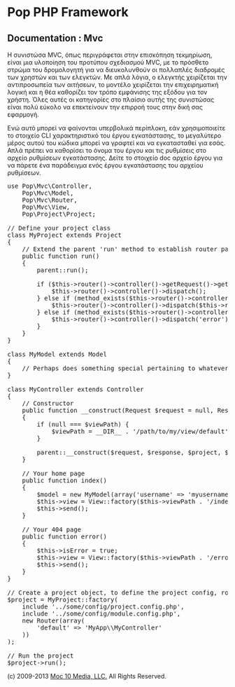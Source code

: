 Pop PHP Framework
=================

Documentation : Mvc
-------------------

Η συνιστώσα MVC, όπως περιγράφεται στην επισκόπηση τεκμηρίωση, είναι μια υλοποίηση του προτύπου σχεδιασμού MVC, με το πρόσθετο στρώμα του δρομολογητή για να διευκολυνθούν οι πολλαπλές διαδρομές των χρηστών και των ελεγκτών. Με απλά λόγια, ο ελεγκτής χειρίζεται την αντιπροσωπεία των αιτήσεων, το μοντέλο χειρίζεται την επιχειρηματική λογική και η θέα καθορίζει τον τρόπο εμφάνισης της εξόδου για τον χρήστη. Όλες αυτές οι κατηγορίες στο πλαίσιο αυτής της συνιστώσας είναι πολύ εύκολο να επεκτείνουν την επιρροή τους στην δική σας εφαρμογή.

Ενώ αυτό μπορεί να φαίνονται υπερβολικά περίπλοκη, εάν χρησιμοποιείτε το στοιχείο CLI χαρακτηριστικό του έργου εγκατάστασης, το μεγαλύτερο μέρος αυτού του κώδικα μπορεί να γραφτεί και να εγκατασταθεί για εσάς. Απλά πρέπει να καθορίσει το όνομα του έργου και τις ρυθμίσεις στο αρχείο ρυθμίσεων εγκατάστασης. Δείτε το στοιχείο doc αρχείο έργου για να πάρετε ένα παράδειγμα ενός έργου εγκατάστασης του αρχείου ρυθμίσεων.

<pre>
use Pop\Mvc\Controller,
    Pop\Mvc\Model,
    Pop\Mvc\Router,
    Pop\Mvc\View,
    Pop\Project\Project;

// Define your project class
class MyProject extends Project
{
    // Extend the parent 'run' method to establish router paths
    public function run()
    {
        parent::run();

        if ($this->router()->controller()->getRequest()->getRequestUri() == '/') {
            $this->router()->controller()->dispatch();
        } else if (method_exists($this->router()->controller(), $this->router()->getAction())) {
            $this->router()->controller()->dispatch($this->router()->getAction());
        } else if (method_exists($this->router()->controller(), 'error')) {
            $this->router()->controller()->dispatch('error');
        }
    }
}

class MyModel extends Model
{
    // Perhaps does something special pertaining to whatever data you are manipulating
}

class MyController extends Controller
{
    // Constructor
    public function __construct(Request $request = null, Response $response = null, Project $project = null, $viewPath = null)
    {
        if (null === $viewPath) {
            $viewPath = __DIR__ . '/path/to/my/view/default';
        }

        parent::__construct($request, $response, $project, $viewPath);
    }

    // Your home page
    public function index()
    {
        $model = new MyModel(array('username' => 'myusername');
        $this->view = View::factory($this->viewPath . '/index.phtml', $model);
        $this->send();
    }

    // Your 404 page
    public function error()
    {
        $this->isError = true;
        $this->view = View::factory($this->viewPath . '/error.phtml');
        $this->send();
    }
}

// Create a project object, to define the project config, router and controller(s)
$project = MyProject::factory(
    include '../some/config/project.config.php',
    include '../some/config/module.config.php',
    new Router(array(
        'default' => 'MyApp\\MyController'
    ))
);

// Run the project
$project->run();
</pre>

(c) 2009-2013 [Moc 10 Media, LLC.](http://www.moc10media.com) All Rights Reserved.

